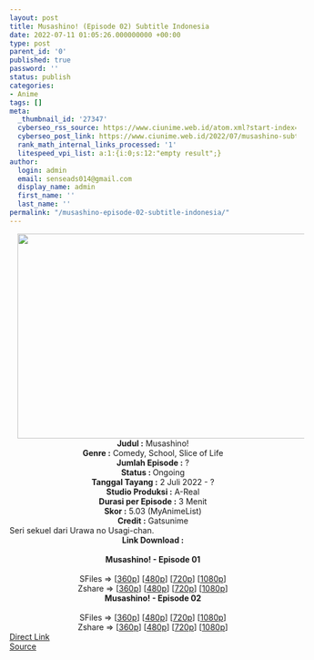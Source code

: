 ```yaml
---
layout: post
title: Musashino! (Episode 02) Subtitle Indonesia
date: 2022-07-11 01:05:26.000000000 +00:00
type: post
parent_id: '0'
published: true
password: ''
status: publish
categories:
- Anime
tags: []
meta:
  _thumbnail_id: '27347'
  cyberseo_rss_source: https://www.ciunime.web.id/atom.xml?start-index=1
  cyberseo_post_link: https://www.ciunime.web.id/2022/07/musashino-subtitle-indonesia.html
  rank_math_internal_links_processed: '1'
  litespeed_vpi_list: a:1:{i:0;s:12:"empty result";}
author:
  login: admin
  email: senseads014@gmail.com
  display_name: admin
  first_name: ''
  last_name: ''
permalink: "/musashino-episode-02-subtitle-indonesia/"
---
```

<div class="separator" style="clear: both; text-align: center;"><a href="https://blogger.googleusercontent.com/img/b/R29vZ2xl/AVvXsEgFLXnjwd_tj14icwDERnikrZCdcII5wmslFewagRXENA9U8TcHTWTJva3PuJwi8SAdq1cq0uM0JHh99iHCQ5Scv1oPb8s4EMYpS_kBj7IuzPqzwVXA2_0wbw0zS7J_OuCYhr8TcCp0DrqrWFxtStAH8_9vo_ORxI9FroFoKqxU0NH6ofTdQVZb6xMU/s1280/Musashino!.jpg" style="margin-left: 1em; margin-right: 1em;"><img border="0" data-original-height="720" data-original-width="1280" height="360" src="{{ site.baseurl }}/assets/2022/07/Musashino!.jpg" width="640" /></a></div>
<div class="separator" style="clear: both; text-align: center;"></div>
<div style="text-align: center;"><b>Judul</b><b><b> </b>:</b> Musashino!</div>
<div style="text-align: center;"><b><b>Genre :</b></b> Comedy, School, Slice of Life</div>
<div style="text-align: center;"><b>Jumlah Episode :</b> ?<br /><b>Status :&nbsp;</b>Ongoing<br /><b>Tanggal Tayang :</b> 2 Juli 2022 - ?<br /><b>Studio Produksi :</b>&nbsp;A-Real<br /><b>Durasi per Episode :</b> 3 Menit</div>
<div style="text-align: center;"><b>Skor :</b> 5.03 (MyAnimeList)</div>
<div style="text-align: center;"><b>Credit :</b>&nbsp;Gatsunime</div>
<div style="text-align: center;"></div>
<div style="text-align: justify;">Seri sekuel dari Urawa no Usagi-chan.</div>
<div style="text-align: justify;"></div>
<div style="text-align: justify;"></div>
<div style="text-align: center;">
<div style="text-align: center;">
<div style="text-align: left;">
<div style="text-align: center;"><b>Link Download :</b></div>
<div style="text-align: center;"><b><br /></b></div>
<div style="text-align: center;"><span style="text-align: left;"><b>Musashino!&nbsp;</b></span><b>- Episode 01</b></div>
<div style="text-align: center;"><b><br /></b></div>
<div style="text-align: center;">SFiles =&gt; [<a href="http://www.solidfiles.com/v/pe8BPQqk3jYWx" target="_blank" rel="noopener">360p</a>] [<a href="http://www.solidfiles.com/v/5M2WyYMZ2GKkr" target="_blank" rel="noopener">480p</a>] [<a href="http://www.solidfiles.com/v/v5p6wQAy6RQXD" target="_blank" rel="noopener">720p</a>] [<a href="http://www.solidfiles.com/v/MMBeqkRr7QwX4" target="_blank" rel="noopener">1080p</a>]</div>
<div style="text-align: center;">Zshare =&gt; [<a href="https://www70.zippyshare.com/v/lgsz1z5j/file.html" target="_blank" rel="noopener">360p</a>] [<a href="https://www70.zippyshare.com/v/MZCuiKnW/file.html" target="_blank" rel="noopener">480p</a>] [<a href="https://www70.zippyshare.com/v/QoHEVk9K/file.html" target="_blank" rel="noopener">720p</a>] [<a href="https://www70.zippyshare.com/v/md2Np85v/file.html" target="_blank" rel="noopener">1080p</a>]</div>
<div style="text-align: center;"></div>
<div style="text-align: center;">
<div><span style="text-align: left;"><b>Musashino!&nbsp;</b></span><b>- Episode 02</b></div>
<div><b><br /></b></div>
<div>SFiles =&gt; [<a href="http://www.solidfiles.com/v/nVGNLpnXZ6KWV" target="_blank" rel="noopener">360p</a>] [<a href="http://www.solidfiles.com/v/peW3LyYA7eeLP" target="_blank" rel="noopener">480p</a>] [<a href="http://www.solidfiles.com/v/peW3LLyevrV8R" target="_blank" rel="noopener">720p</a>] [<a href="http://www.solidfiles.com/v/eZ8nLLvkyyGPM" target="_blank" rel="noopener">1080p</a>]</div>
<div>Zshare =&gt; [<a href="https://www85.zippyshare.com/v/a83kt2Ki/file.html" target="_blank" rel="noopener">360p</a>] [<a href="https://www85.zippyshare.com/v/hscSQszl/file.html" target="_blank" rel="noopener">480p</a>] [<a href="https://www85.zippyshare.com/v/MABaYaHI/file.html" target="_blank" rel="noopener">720p</a>] [<a href="https://www85.zippyshare.com/v/O0IZY5sH/file.html" target="_blank" rel="noopener">1080p</a>]</div>
</div>
</div>
</div>
</div>
<link rel="stylesheet" href="https://cdnjs.cloudflare.com/ajax/libs/font-awesome/4.7.0/css/font-awesome.min.css" />
<div class="divbtn"> <a href="https://handymansurrender.com/fihup8buzv?key=94550f7ce39444073321dde3b8782f97" class="btn"><i class="fa fa-download"></i> Direct Link</a> <br /><a href="https://www.ciunime.web.id/2022/07/musashino-subtitle-indonesia.html">Source</a> </div>
